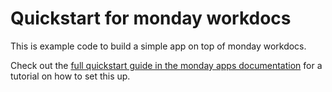 # Quickstart for monday workdocs

This is example code to build a simple app on top of monday workdocs. 

Check out the [full quickstart guide in the monday apps documentation](https://developer.monday.com/apps/docs/quickstart-workdocs) for a tutorial on how to set this up. 